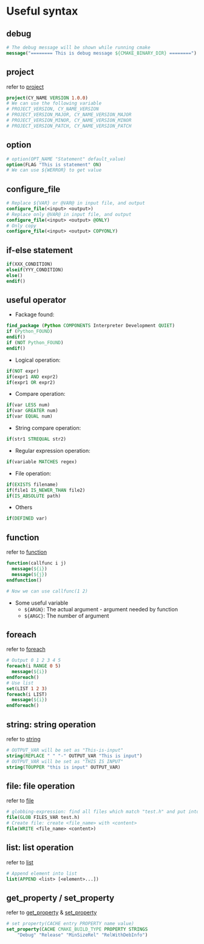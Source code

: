# Useful syntax

## debug

```cmake
# The debug message will be shown while running cmake
message("======== This is debug message ${CMAKE_BINARY_DIR} ========")
```

## project

refer to [project](https://cmake.org/cmake/help/latest/command/project.html)

```cmake
project(CY_NAME VERSION 1.0.0)
# We can use the following variable
# PROJECT_VERSION, CY_NAME_VERSION
# PROJECT_VERSION_MAJOR, CY_NAME_VERSION_MAJOR
# PROJECT_VERSION_MINOR, CY_NAME_VERSION_MINOR
# PROJECT_VERSION_PATCH, CY_NAME_VERSION_PATCH
```

## option

```cmake
# option(OPT_NAME "Statement" default_value)
option(FLAG "This is statement" ON)
# We can use ${WERROR} to get value
```

## configure_file

```cmake
# Replace ${VAR} or @VAR@ in input file, and output
configure_file(<input> <output>)
# Replace only @VAR@ in input file, and output
configure_file(<input> <output> @ONLY)
# Only copy
configure_file(<input> <output> COPYONLY)
```

## if-else statement

```cmake
if(XXX_CONDITION)
elseif(YYY_CONDITION)
else()
endif()
```

## useful operator

* Fackage found:

```cmake
find_package (Python COMPONENTS Interpreter Development QUIET)
if (Python_FOUND)
endif()
if (NOT Python_FOUND)
endif()
```

* Logical operation:

```cmake
if(NOT expr)
if(expr1 AND expr2)
if(expr1 OR expr2)
```

* Compare operation:

```cmake
if(var LESS num)
if(var GREATER num)
if(var EQUAL num)
```

* String compare operation:

```cmake
if(str1 STREQUAL str2)
```

* Regular expression operation:

```cmake
if(variable MATCHES regex)
```

* File operation:

```cmake
if(EXISTS filename)
if(file1 IS_NEWER_THAN file2)
if(IS_ABSOLUTE path)
```

* Others

```cmake
if(DEFINED var)
```

## function

refer to [function](https://cmake.org/cmake/help/latest/command/function.html)

```cmake
function(callfunc i j)
  message(${i})
  message(${j})
endfunction()

# Now we can use callfunc(1 2)
```

* Some useful variable
  * `${ARGN}`: The actual argument - argument needed by function
  * `${ARGC}`: The number of argument

## foreach

refer to [foreach](https://cmake.org/cmake/help/latest/command/foreach.html)

```cmake
# Output 0 1 2 3 4 5
foreach(i RANGE 0 5)
  message(${i})
endforeach()
# Use list
set(LIST 1 2 3)
foreach(i LIST)
  message(${i})
endforeach()
```

## string: string operation

refer to [string](https://cmake.org/cmake/help/latest/command/string.html)

```cmake
# OUTPUT_VAR will be set as "This-is-input"
string(REPLACE " " "-" OUTPUT_VAR "This is input")
# OUTPUT_VAR will be set as "THIS IS INPUT"
string(TOUPPER "this is input" OUTPUT_VAR)
```

## file: file operation

refer to [file](https://cmake.org/cmake/help/latest/command/file.html)

```cmake
# globbing-expression: find all files which match "test.h" and put into FILES_VAR
file(GLOB FILES_VAR test.h)
# Create file: create <file_name> with <content>
file(WRITE <file_name> <content>)
```

## list: list operation

refer to [list](https://cmake.org/cmake/help/latest/command/list.html)

```cmake
# Append element into list
list(APPEND <list> [<element>...])
```

## get_property / set_property

refer to [get_property](https://cmake.org/cmake/help/latest/command/get_property.html) & [set_property](https://cmake.org/cmake/help/latest/command/set_property.html)

```cmake
# set property(CACHE entry PROPERTY name value)
set_property(CACHE CMAKE_BUILD_TYPE PROPERTY STRINGS
    "Debug" "Release" "MinSizeRel" "RelWithDebInfo")
```
